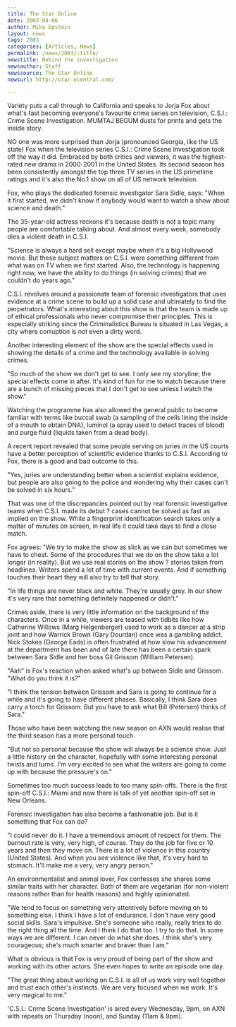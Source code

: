 ```yaml
---
title: The Star Online
date: 2003-04-06
author: Mika Epstein
layout: news
tags: 2003
categories: [Articles, News]
permalink: /news/2003/:title/
newstitle: Behind the investigation  
newsauthor: Staff  
newssource: The Star Online  
newsurl: http://star-ecentral.com/  

---
```


Variety puts a call through to California and speaks to Jorja Fox about what's fast becoming everyone's favourite crime series on television, C.S.I.: Crime Scene Investigation. MUMTAJ BEGUM dusts for prints and gets the inside story. 

NO one was more surprised than Jorja (pronounced Georgia, like the US state) Fox when the television series C.S.I.: Crime Scene Investigation took off the way it did. Embraced by both critics and viewers, it was the highest-rated new drama in 2000-2001 in the United States. Its second season has been consistently amongst the top three TV series in the US primetime ratings and it's also the No.1 show on all of US network television. 

Fox, who plays the dedicated forensic investigator Sara Sidle, says: "When it first started, we didn't know if anybody would want to watch a show about science and death." 

The 35-year-old actress reckons it's because death is not a topic many people are comfortable talking about. And almost every week, somebody dies a violent death in C.S.I. 

"Science is always a hard sell except maybe when it's a big Hollywood movie. But these subject matters on C.S.I. were something different from what was on TV when we first started. Also, the technology is happening right now, we have the ability to do things (in solving crimes) that we couldn't do years ago." 

C.S.I. revolves around a passionate team of forensic investigators that uses evidence at a crime scene to build up a solid case and ultimately to find the perpetrators. What's interesting about this show is that the team is made up of ethical professionals who never compromise their principles. This is especially striking since the Criminalistics Bureau is situated in Las Vegas, a city where corruption is not even a dirty word. 

Another interesting element of the show are the special effects used in showing the details of a crime and the technology available in solving crimes. 

"So much of the show we don't get to see. I only see my storyline; the special effects come in after. It's kind of fun for me to watch because there are a bunch of missing pieces that I don't get to see unless I watch the show." 

Watching the programme has also allowed the general public to become familiar with terms like buccal swab (a sampling of the cells lining the inside of a mouth to obtain DNA), luminol (a spray used to detect traces of blood) and purge fluid (liquids taken from a dead body). 

A recent report revealed that some people serving on juries in the US courts have a better perception of scientific evidence thanks to C.S.I. According to Fox, there is a good and bad outcome to this. 

"Yes, juries are understanding better when a scientist explains evidence, but people are also going to the police and wondering why their cases can't be solved in six hours." 

That was one of the discrepancies pointed out by real forensic investigative teams when C.S.I. made its debut ? cases cannot be solved as fast as implied on the show. While a fingerprint identification search takes only a matter of minutes on screen, in real life it could take days to find a close match. 

Fox agrees: "We try to make the show as slick as we can but sometimes we have to cheat. Some of the procedures that we do on the show take a lot longer (in reality). But we use real stories on the show ? stories taken from headlines. Writers spend a lot of time with current events. And if something touches their heart they will also try to tell that story. 

"In life things are never black and white. They're usually grey. In our show it's very rare that something definitely happened or didn't." 

Crimes aside, there is very little information on the background of the characters. Once in a while, viewers are teased with tidbits like how Catherine Willows (Marg Helgenberger) used to work as a dancer at a strip joint and how Warrick Brown (Gary Dourdan) once was a gambling addict. Nick Stokes (George Eads) is often frustrated at how slow his advancement at the department has been and of late there has been a certain spark between Sara Sidle and her boss Gil Grissom (William Petersen). 

"Aah" is Fox's reaction when asked what's up between Sidle and Grissom. "What do you think it is?" 

"I think the tension between Grissom and Sara is going to continue for a while and it's going to have different phases. Basically, I think Sara does carry a torch for Grissom. But you have to ask what Bill (Petersen) thinks of Sara." 

Those who have been watching the new season on AXN would realise that the third season has a more personal touch. 

"But not so personal because the show will always be a science show. Just a little history on the character, hopefully with some interesting personal twists and turns. I'm very excited to see what the writers are going to come up with because the pressure's on." 

Sometimes too much success leads to too many spin-offs. There is the first spin-off C.S.I.: Miami and now there is talk of yet another spin-off set in New Orleans. 

Forensic investigation has also become a fashionable job. But is it something that Fox can do? 

"I could never do it. I have a tremendous amount of respect for them. The burnout rate is very, very high, of course. They do the job for five or 10 years and then they move on. There is a lot of violence in this country (United States). And when you see violence like that, it's very hard to stomach. It'll make me a very, very angry person." 

An environmentalist and animal lover, Fox confesses she shares some similar traits with her character. Both of them are vegetarian (for non-violent reasons rather than for health reasons) and highly opinionated. 

"We tend to focus on something very attentively before moving on to something else. I think I have a lot of endurance. I don't have very good social skills. Sara's impulsive. She's someone who really, really tries to do the right thing all the time. And I think I do that too. I try to do that. In some ways we are different. I can never do what she does. I think she's very courageous; she's much smarter and braver than I am." 

What is obvious is that Fox is very proud of being part of the show and working with its other actors. She even hopes to write an episode one day. 

"The great thing about working on C.S.I. is all of us work very well together and trust each other's instincts. We are very focused when we work. It's very magical to me." 

'C.S.I.: Crime Scene Investigation' is aired every Wednesday, 9pm, on AXN with repeats on Thursday (noon), and Sunday (11am & 9pm).

